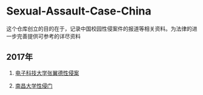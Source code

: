 # Sexual-Assault-Case-China

这个仓库创立的目的在于，记录中国校园性侵案件的报道等相关资料。为法律的进一步完善提供可参考的详尽资料

## 2017年

1. [电子科技大学张翼德性侵案](2017/电子科技大学张翼德)

2. [南昌大学性侵门](2017/南昌大学周斌)